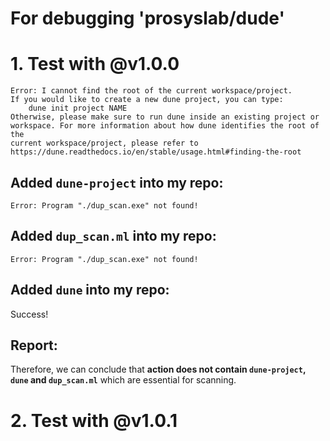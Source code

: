 For debugging 'prosyslab/dude'
=============
# 1. Test with @v1.0.0
```
Error: I cannot find the root of the current workspace/project.
If you would like to create a new dune project, you can type:
    dune init project NAME
Otherwise, please make sure to run dune inside an existing project or
workspace. For more information about how dune identifies the root of the
current workspace/project, please refer to
https://dune.readthedocs.io/en/stable/usage.html#finding-the-root
```
  
## Added `dune-project` into my repo:
```
Error: Program "./dup_scan.exe" not found!
```
  
## Added `dup_scan.ml` into my repo:
```
Error: Program "./dup_scan.exe" not found!
```
  
## Added `dune` into my repo:
Success!
  
## Report:
Therefore, we can conclude that **action does not contain `dune-project`, `dune` and `dup_scan.ml`** which are essential for scanning.

# 2. Test with @v1.0.1